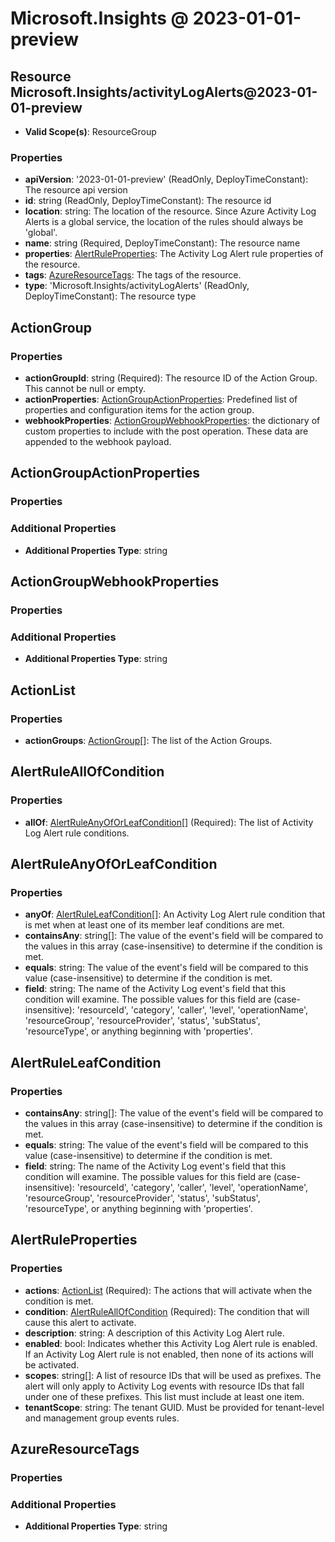 # Microsoft.Insights @ 2023-01-01-preview

## Resource Microsoft.Insights/activityLogAlerts@2023-01-01-preview
* **Valid Scope(s)**: ResourceGroup
### Properties
* **apiVersion**: '2023-01-01-preview' (ReadOnly, DeployTimeConstant): The resource api version
* **id**: string (ReadOnly, DeployTimeConstant): The resource id
* **location**: string: The location of the resource. Since Azure Activity Log Alerts is a global service, the location of the rules should always be 'global'.
* **name**: string (Required, DeployTimeConstant): The resource name
* **properties**: [AlertRuleProperties](#alertruleproperties): The Activity Log Alert rule properties of the resource.
* **tags**: [AzureResourceTags](#azureresourcetags): The tags of the resource.
* **type**: 'Microsoft.Insights/activityLogAlerts' (ReadOnly, DeployTimeConstant): The resource type

## ActionGroup
### Properties
* **actionGroupId**: string (Required): The resource ID of the Action Group. This cannot be null or empty.
* **actionProperties**: [ActionGroupActionProperties](#actiongroupactionproperties): Predefined list of properties and configuration items for the action group.
* **webhookProperties**: [ActionGroupWebhookProperties](#actiongroupwebhookproperties): the dictionary of custom properties to include with the post operation. These data are appended to the webhook payload.

## ActionGroupActionProperties
### Properties
### Additional Properties
* **Additional Properties Type**: string

## ActionGroupWebhookProperties
### Properties
### Additional Properties
* **Additional Properties Type**: string

## ActionList
### Properties
* **actionGroups**: [ActionGroup](#actiongroup)[]: The list of the Action Groups.

## AlertRuleAllOfCondition
### Properties
* **allOf**: [AlertRuleAnyOfOrLeafCondition](#alertruleanyoforleafcondition)[] (Required): The list of Activity Log Alert rule conditions.

## AlertRuleAnyOfOrLeafCondition
### Properties
* **anyOf**: [AlertRuleLeafCondition](#alertruleleafcondition)[]: An Activity Log Alert rule condition that is met when at least one of its member leaf conditions are met.
* **containsAny**: string[]: The value of the event's field will be compared to the values in this array (case-insensitive) to determine if the condition is met.
* **equals**: string: The value of the event's field will be compared to this value (case-insensitive) to determine if the condition is met.
* **field**: string: The name of the Activity Log event's field that this condition will examine.
The possible values for this field are (case-insensitive): 'resourceId', 'category', 'caller', 'level', 'operationName', 'resourceGroup', 'resourceProvider', 'status', 'subStatus', 'resourceType', or anything beginning with 'properties'.

## AlertRuleLeafCondition
### Properties
* **containsAny**: string[]: The value of the event's field will be compared to the values in this array (case-insensitive) to determine if the condition is met.
* **equals**: string: The value of the event's field will be compared to this value (case-insensitive) to determine if the condition is met.
* **field**: string: The name of the Activity Log event's field that this condition will examine.
The possible values for this field are (case-insensitive): 'resourceId', 'category', 'caller', 'level', 'operationName', 'resourceGroup', 'resourceProvider', 'status', 'subStatus', 'resourceType', or anything beginning with 'properties'.

## AlertRuleProperties
### Properties
* **actions**: [ActionList](#actionlist) (Required): The actions that will activate when the condition is met.
* **condition**: [AlertRuleAllOfCondition](#alertruleallofcondition) (Required): The condition that will cause this alert to activate.
* **description**: string: A description of this Activity Log Alert rule.
* **enabled**: bool: Indicates whether this Activity Log Alert rule is enabled. If an Activity Log Alert rule is not enabled, then none of its actions will be activated.
* **scopes**: string[]: A list of resource IDs that will be used as prefixes. The alert will only apply to Activity Log events with resource IDs that fall under one of these prefixes. This list must include at least one item.
* **tenantScope**: string: The tenant GUID. Must be provided for tenant-level and management group events rules.

## AzureResourceTags
### Properties
### Additional Properties
* **Additional Properties Type**: string

